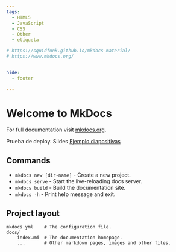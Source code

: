 ```yaml
---
tags:
  - HTML5
  - JavaScript
  - CSS
  - Other
  - etiqueta

# https://squidfunk.github.io/mkdocs-material/
# https://www.mkdocs.org/


hide:
  - footer

---
```



# Welcome to MkDocs

For full documentation visit [mkdocs.org](https://www.mkdocs.org).

Prueba de deploy. Slides [Ejemplo diapositivas](slides/slides1.html)

## Commands

* `mkdocs new [dir-name]` - Create a new project.
* `mkdocs serve` - Start the live-reloading docs server.
* `mkdocs build` - Build the documentation site.
* `mkdocs -h` - Print help message and exit.

## Project layout

    mkdocs.yml    # The configuration file.
    docs/
        index.md  # The documentation homepage.
        ...       # Other markdown pages, images and other files.
